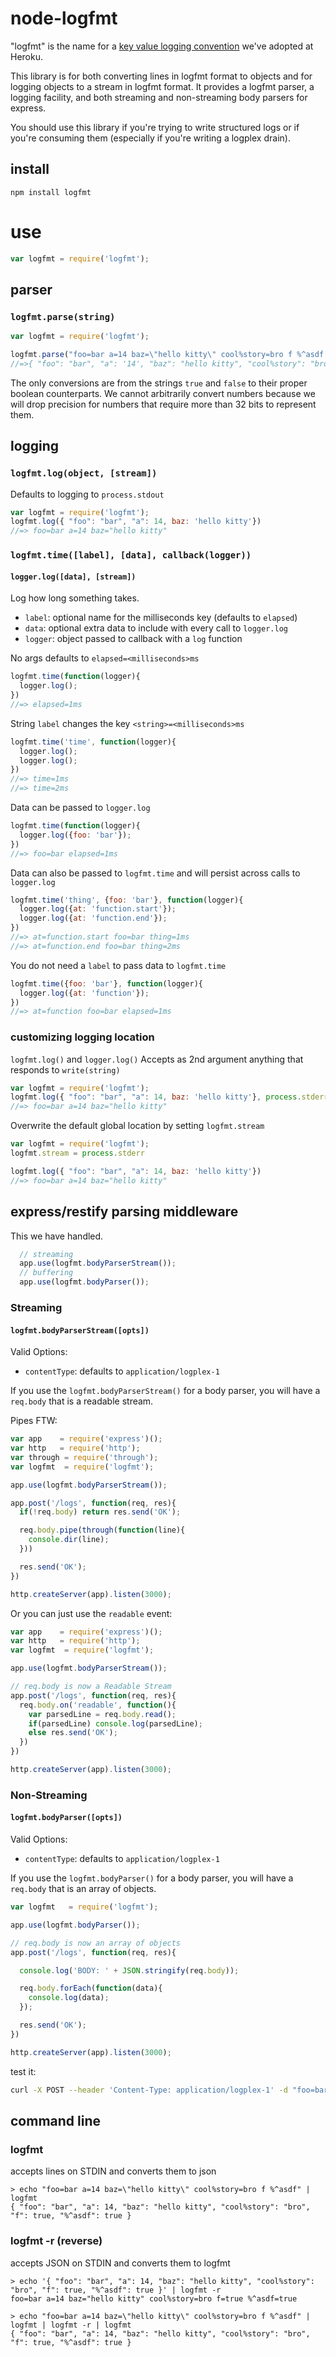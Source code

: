 # node-logfmt

"logfmt" is the name for a [key value logging convention](https://github.com/kr/logfmt) we've adopted at Heroku.

This library is for both converting lines in logfmt format to objects and
for logging objects to a stream in logfmt format.
It provides a logfmt parser, a logging facility,
and both streaming and non-streaming body parsers for express.

You should use this library if you're trying to write structured logs or
if you're consuming them (especially if you're writing a logplex drain).

## install

    npm install logfmt

# use

```javascript
var logfmt = require('logfmt');
```

## parser

### `logfmt.parse(string)`

```javascript
var logfmt = require('logfmt');

logfmt.parse("foo=bar a=14 baz=\"hello kitty\" cool%story=bro f %^asdf code=H12")
//=>{ "foo": "bar", "a": '14', "baz": "hello kitty", "cool%story": "bro", "f": true, "%^asdf": true, "code" : "H12" }
```

The only conversions are from the strings `true` and `false` to their proper boolean counterparts.
We cannot arbitrarily convert numbers because we will drop precision for numbers that require more than 32 bits to represent them.

## logging

### `logfmt.log(object, [stream])`

Defaults to logging to `process.stdout`

```javascript
var logfmt = require('logfmt');
logfmt.log({ "foo": "bar", "a": 14, baz: 'hello kitty'})
//=> foo=bar a=14 baz="hello kitty"
```

### `logfmt.time([label], [data], callback(logger))`

#### `logger.log([data], [stream])`

Log how long something takes.

- `label`: optional name for the milliseconds key (defaults to `elapsed`)
- `data`: optional extra data to include with every call to `logger.log`
- `logger`: object passed to callback with a `log` function

No args defaults to `elapsed=<milliseconds>ms`

```javascript
logfmt.time(function(logger){
  logger.log();
})
//=> elapsed=1ms
```

String `label` changes the key `<string>=<milliseconds>ms`

```javascript
logfmt.time('time', function(logger){
  logger.log();
  logger.log();
})
//=> time=1ms
//=> time=2ms
```

Data can be passed to `logger.log`

```javascript
logfmt.time(function(logger){
  logger.log({foo: 'bar'});
})
//=> foo=bar elapsed=1ms
```

Data can also be passed to `logfmt.time` and will persist
across calls to `logger.log`

```javascript
logfmt.time('thing', {foo: 'bar'}, function(logger){
  logger.log({at: 'function.start'});
  logger.log({at: 'function.end'});
})
//=> at=function.start foo=bar thing=1ms
//=> at=function.end foo=bar thing=2ms
```

You do not need a `label` to pass data to `logfmt.time`

```javascript
logfmt.time({foo: 'bar'}, function(logger){
  logger.log({at: 'function'});
})
//=> at=function foo=bar elapsed=1ms
```

### customizing logging location

`logfmt.log()` and `logger.log()` Accepts as 2nd argument anything that responds to `write(string)`
```javascript
var logfmt = require('logfmt');
logfmt.log({ "foo": "bar", "a": 14, baz: 'hello kitty'}, process.stderr)
//=> foo=bar a=14 baz="hello kitty"
```

Overwrite the default global location by setting `logfmt.stream`
```javascript
var logfmt = require('logfmt');
logfmt.stream = process.stderr

logfmt.log({ "foo": "bar", "a": 14, baz: 'hello kitty'})
//=> foo=bar a=14 baz="hello kitty"
```

## express/restify parsing middleware

This we have handled.

```javascript
  // streaming
  app.use(logfmt.bodyParserStream());
  // buffering
  app.use(logfmt.bodyParser());
```

### Streaming

#### `logfmt.bodyParserStream([opts])`

Valid Options:

- `contentType`: defaults to `application/logplex-1`

If you use the `logfmt.bodyParserStream()` for a body parser,
you will have a `req.body` that is a readable stream.

Pipes FTW:

```javascript
var app    = require('express')();
var http   = require('http');
var through = require('through');
var logfmt  = require('logfmt');

app.use(logfmt.bodyParserStream());

app.post('/logs', function(req, res){
  if(!req.body) return res.send('OK');

  req.body.pipe(through(function(line){
    console.dir(line);
  }))

  res.send('OK');
})

http.createServer(app).listen(3000);
```

Or you can just use the `readable` event:

```javascript
var app    = require('express')();
var http   = require('http');
var logfmt  = require('logfmt');

app.use(logfmt.bodyParserStream());

// req.body is now a Readable Stream
app.post('/logs', function(req, res){
  req.body.on('readable', function(){
    var parsedLine = req.body.read();
    if(parsedLine) console.log(parsedLine);
    else res.send('OK');
  })
})

http.createServer(app).listen(3000);
```

### Non-Streaming

#### `logfmt.bodyParser([opts])`

Valid Options:

- `contentType`: defaults to `application/logplex-1`

If you use the `logfmt.bodyParser()` for a body parser,
you will have a `req.body` that is an array of objects.

```javascript
var logfmt   = require('logfmt');

app.use(logfmt.bodyParser());

// req.body is now an array of objects
app.post('/logs', function(req, res){

  console.log('BODY: ' + JSON.stringify(req.body));

  req.body.forEach(function(data){
    console.log(data);
  });

  res.send('OK');
})

http.createServer(app).listen(3000);
```

test it:

```bash
curl -X POST --header 'Content-Type: application/logplex-1' -d "foo=bar a=14 baz=\"hello kitty\" cool%story=bro f %^asdf" http://localhost:3000/logs
```

## command line

### logfmt

accepts lines on STDIN and converts them to json


    > echo "foo=bar a=14 baz=\"hello kitty\" cool%story=bro f %^asdf" | logfmt
    { "foo": "bar", "a": 14, "baz": "hello kitty", "cool%story": "bro", "f": true, "%^asdf": true }

### logfmt -r (reverse)

accepts JSON on STDIN and converts them to logfmt

    > echo '{ "foo": "bar", "a": 14, "baz": "hello kitty", "cool%story": "bro", "f": true, "%^asdf": true }' | logfmt -r
    foo=bar a=14 baz="hello kitty" cool%story=bro f=true %^asdf=true

    > echo "foo=bar a=14 baz=\"hello kitty\" cool%story=bro f %^asdf" | logfmt | logfmt -r | logfmt
    { "foo": "bar", "a": 14, "baz": "hello kitty", "cool%story": "bro", "f": true, "%^asdf": true }
